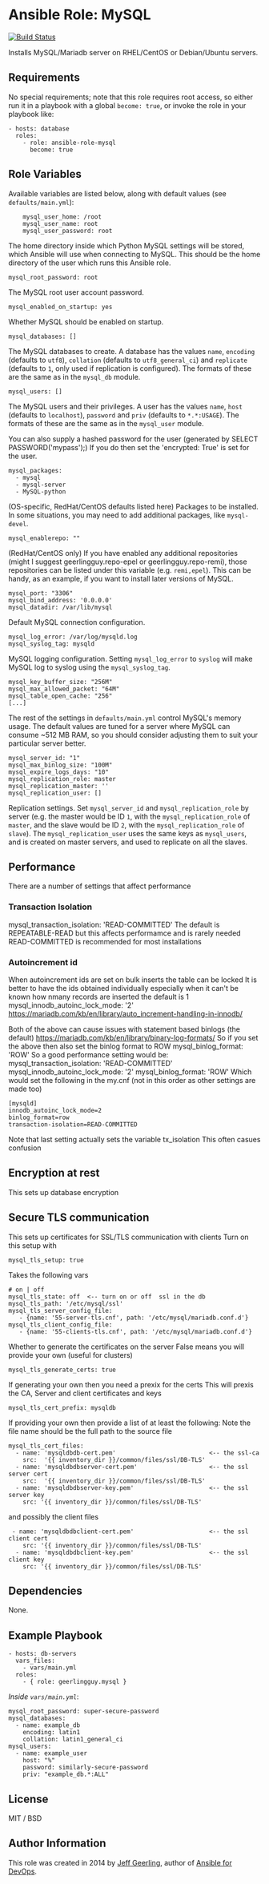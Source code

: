 # Ansible Role: MySQL

[![Build Status](https://travis-ci.org/geerlingguy/ansible-role-mysql.svg?branch=master)](https://travis-ci.org/geerlingguy/ansible-role-mysql)

Installs MySQL/Mariadb server on RHEL/CentOS or Debian/Ubuntu servers.

## Requirements
No special requirements; note that this role requires root access, so either run it in a playbook with a global `become: true`, or invoke the role in your playbook like:

    - hosts: database
      roles:
        - role: ansible-role-mysql
          become: true


## Role Variables

Available variables are listed below, along with default values (see `defaults/main.yml`):

```
    mysql_user_home: /root
    mysql_user_name: root
    mysql_user_password: root
```
The home directory inside which Python MySQL settings will be stored, which Ansible will use when connecting to MySQL. This should be the home directory of the user which runs this Ansible role.

    mysql_root_password: root

The MySQL root user account password.

    mysql_enabled_on_startup: yes

Whether MySQL should be enabled on startup.

    mysql_databases: []

The MySQL databases to create. A database has the values `name`, `encoding` (defaults to `utf8`), `collation` (defaults to `utf8_general_ci`) and `replicate` (defaults to `1`, only used if replication is configured). The formats of these are the same as in the `mysql_db` module.

    mysql_users: []

The MySQL users and their privileges. A user has the values `name`, `host` (defaults to `localhost`), `password` and `priv` (defaults to `*.*:USAGE`). The formats of these are the same as in the `mysql_user` module.

You can also supply a hashed password for the user (generated by  SELECT PASSWORD('mypass');)
If you do then set the 'encrypted: True' is set for the user.


    mysql_packages:
      - mysql
      - mysql-server
      - MySQL-python

(OS-specific, RedHat/CentOS defaults listed here) Packages to be installed. In some situations, you may need to add additional packages, like `mysql-devel`.

    mysql_enablerepo: ""

(RedHat/CentOS only) If you have enabled any additional repositories (might I suggest geerlingguy.repo-epel or geerlingguy.repo-remi), those repositories can be listed under this variable (e.g. `remi,epel`). This can be handy, as an example, if you want to install later versions of MySQL.

    mysql_port: "3306"
    mysql_bind_address: '0.0.0.0'
    mysql_datadir: /var/lib/mysql

Default MySQL connection configuration.

    mysql_log_error: /var/log/mysqld.log
    mysql_syslog_tag: mysqld

MySQL logging configuration. Setting `mysql_log_error` to `syslog` will make MySQL log to syslog using the `mysql_syslog_tag`.

    mysql_key_buffer_size: "256M"
    mysql_max_allowed_packet: "64M"
    mysql_table_open_cache: "256"
    [...]

The rest of the settings in `defaults/main.yml` control MySQL's memory usage. The default values are tuned for a server where MySQL can consume ~512 MB RAM, so you should consider adjusting them to suit your particular server better.

    mysql_server_id: "1"
    mysql_max_binlog_size: "100M"
    mysql_expire_logs_days: "10"
    mysql_replication_role: master
    mysql_replication_master: ''
    mysql_replication_user: []

Replication settings. Set `mysql_server_id` and `mysql_replication_role` by server (e.g. the master would be ID `1`, with the `mysql_replication_role` of `master`, and the slave would be ID `2`, with the `mysql_replication_role` of `slave`). The `mysql_replication_user` uses the same keys as `mysql_users`, and is created on master servers, and used to replicate on all the slaves.

## Performance
There are a number of settings that affect performance

### Transaction Isolation
mysql_transaction_isolation: 'READ-COMMITTED'
The default is REPEATABLE-READ but this affects performamce and is rarely needed
READ-COMMITTED is recommended for most installations

### Autoincrement id
When autoincrement ids are set on bulk inserts the table can be locked
It is better to have the ids obtained individually especially when it can't be known
how nmany records are inserted
the default is 1
mysql_innodb_autoinc_lock_mode: '2'
https://mariadb.com/kb/en/library/auto_increment-handling-in-innodb/

Both of the above can cause issues with statement based binlogs (the default)
https://mariadb.com/kb/en/library/binary-log-formats/
So if you set the above then also set the binlog format to ROW
mysql_binlog_format: 'ROW'
So a good performance setting would be:
mysql_transaction_isolation: 'READ-COMMITTED'
mysql_innodb_autoinc_lock_mode: '2'
mysql_binlog_format: 'ROW'
Which would set the following in the my.cnf (not in this order as other settings are made too)
```
[mysqld]
innodb_autoinc_lock_mode=2
binlog_format=row
transaction-isolation=READ-COMMITTED
```
Note that last setting actually sets the variable tx_isolation
This often casues confusion

## Encryption at rest
This sets up database encryption

## Secure TLS communication
This sets up certificates for SSL/TLS communication with clients
Turn on this setup with

```
mysql_tls_setup: true
```
Takes the following vars

```
# on | off
mysql_tls_state: off  <-- turn on or off  ssl in the db
mysql_tls_path: '/etc/mysql/ssl'
mysql_tls_server_config_file:
   - {name: '55-server-tls.cnf', path: '/etc/mysql/mariadb.conf.d'}
mysql_tls_client_config_file:
   - {name: '55-clients-tls.cnf', path: '/etc/mysql/mariadb.conf.d'}
```

Whether to generate the certificates on the server
False means you will provide your own (useful for clusters)
```
mysql_tls_generate_certs: true
```

If generating your own then you need a prexix for the certs
This will prexis the CA, Server and client certificates and keys

```
mysql_tls_cert_prefix: mysqldb
```

If providing your own then provide a list of at least the following:
Note the file name should be the full path to the source file

```
mysql_tls_cert_files:
  - name: 'mysqldbdb-cert.pem'                          <-- the ssl-ca
    src:  '{{ inventory_dir }}/common/files/ssl/DB-TLS'
  - name: 'mysqldbdbserver-cert.pem'                    <-- the ssl server cert
    src:  '{{ inventory_dir }}/common/files/ssl/DB-TLS'
  - name: 'mysqldbdbserver-key.pem'                     <-- the ssl server key
    src: '{{ inventory_dir }}/common/files/ssl/DB-TLS'

```
and possibly the client files
```
 - name: 'mysqldbdbclient-cert.pem'                     <-- the ssl client cert
    src: '{{ inventory_dir }}/common/files/ssl/DB-TLS'
  - name: 'mysqldbdbclient-key.pem'                     <-- the ssl client key
    src: '{{ inventory_dir }}/common/files/ssl/DB-TLS'

```
## Dependencies

None.

## Example Playbook

    - hosts: db-servers
      vars_files:
        - vars/main.yml
      roles:
        - { role: geerlingguy.mysql }

*Inside `vars/main.yml`*:

    mysql_root_password: super-secure-password
    mysql_databases:
      - name: example_db
        encoding: latin1
        collation: latin1_general_ci
    mysql_users:
      - name: example_user
        host: "%"
        password: similarly-secure-password
        priv: "example_db.*:ALL"

## License

MIT / BSD

## Author Information

This role was created in 2014 by [Jeff Geerling](http://jeffgeerling.com/), author of [Ansible for DevOps](http://ansiblefordevops.com/).
